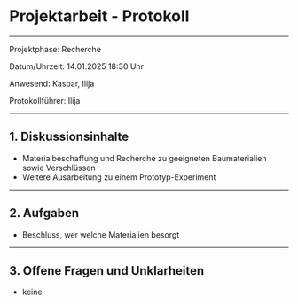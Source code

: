 # Projektarbeit - Protokoll

---

Projektphase: Recherche

Datum/Uhrzeit: 14.01.2025 18:30 Uhr

Anwesend: Kaspar, Ilija

Protokollführer: Ilija

---

## 1. Diskussionsinhalte
- Materialbeschaffung und Recherche zu geeigneten Baumaterialien sowie Verschlüssen
- Weitere Ausarbeitung zu einem Prototyp-Experiment

---

## 2. Aufgaben
- Beschluss, wer welche Materialien besorgt

---

## 3. Offene Fragen und Unklarheiten
- keine
